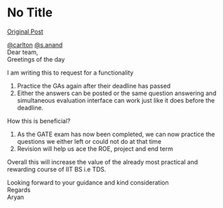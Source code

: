 # No Title

[Original Post](https://discourse.onlinedegree.iitm.ac.in/t/168310/1)

<p><a class="mention" href="/u/carlton">@carlton</a> <a class="mention" href="/u/s.anand">@s.anand</a><br>
Dear team,<br>
Greetings of the day</p>
<p>I am writing this to request for a functionality</p>
<ol>
<li>Practice the GAs again after their deadline has passed</li>
<li>Either the answers can be posted or the same question answering and simultaneous evaluation interface can work just like it does before the deadline.</li>
</ol>
<p>How this is beneficial?</p>
<ol>
<li>As the GATE exam has now been completed,  we can now practice the questions we either left or could not do at that time</li>
<li>Revision will help us ace the ROE, project and end term</li>
</ol>
<p>Overall this will increase the value of the already most practical and rewarding course of IIT BS i.e TDS.</p>
<p>Looking forward to your guidance and kind consideration<br>
Regards<br>
Aryan</p>